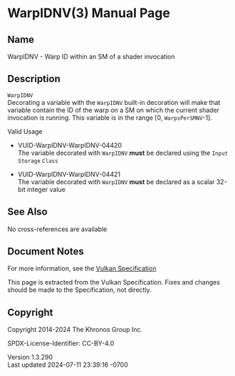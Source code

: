 # WarpIDNV(3) Manual Page

## Name

WarpIDNV - Warp ID within an SM of a shader invocation



## <a href="#_description" class="anchor"></a>Description

`WarpIDNV`  
Decorating a variable with the `WarpIDNV` built-in decoration will make
that variable contain the ID of the warp on a SM on which the current
shader invocation is running. This variable is in the range \[0,
`WarpsPerSMNV`-1\].

Valid Usage

- <a href="#VUID-WarpIDNV-WarpIDNV-04420"
  id="VUID-WarpIDNV-WarpIDNV-04420"></a> VUID-WarpIDNV-WarpIDNV-04420  
  The variable decorated with `WarpIDNV` **must** be declared using the
  `Input` `Storage` `Class`

- <a href="#VUID-WarpIDNV-WarpIDNV-04421"
  id="VUID-WarpIDNV-WarpIDNV-04421"></a> VUID-WarpIDNV-WarpIDNV-04421  
  The variable decorated with `WarpIDNV` **must** be declared as a
  scalar 32-bit integer value

## <a href="#_see_also" class="anchor"></a>See Also

No cross-references are available

## <a href="#_document_notes" class="anchor"></a>Document Notes

For more information, see the <a
href="https://registry.khronos.org/vulkan/specs/1.3-extensions/html/vkspec.html#WarpIDNV"
target="_blank" rel="noopener">Vulkan Specification</a>

This page is extracted from the Vulkan Specification. Fixes and changes
should be made to the Specification, not directly.

## <a href="#_copyright" class="anchor"></a>Copyright

Copyright 2014-2024 The Khronos Group Inc.

SPDX-License-Identifier: CC-BY-4.0

Version 1.3.290  
Last updated 2024-07-11 23:39:16 -0700

